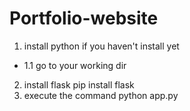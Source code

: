 # Portfolio-website

1. install python if you haven't install yet
* 1.1 go to your working dir 
2. install flask
    pip install flask
3. execute the command 
    python app.py  
